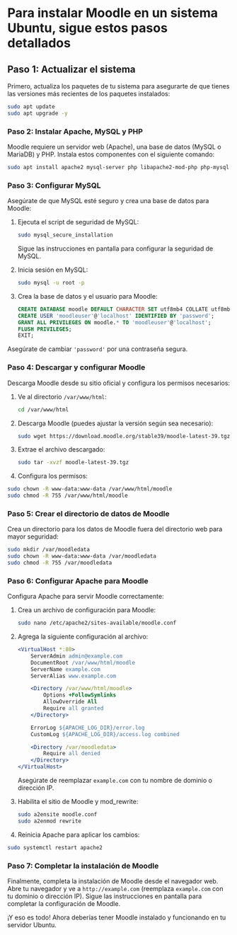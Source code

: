 # Para instalar Moodle en un sistema Ubuntu, sigue estos pasos detallados

## Paso 1: Actualizar el sistema

Primero, actualiza los paquetes de tu sistema para asegurarte de que tienes las versiones más recientes de los paquetes instalados:

```bash
sudo apt update
sudo apt upgrade -y
```

### Paso 2: Instalar Apache, MySQL y PHP

Moodle requiere un servidor web (Apache), una base de datos (MySQL o MariaDB) y PHP. Instala estos componentes con el siguiente comando:

```bash
sudo apt install apache2 mysql-server php libapache2-mod-php php-mysql php-xml php-intl php-zip php-gd php-curl php-xmlrpc php-soap php-mbstring php-bcmath -y
```

### Paso 3: Configurar MySQL

Asegúrate de que MySQL esté seguro y crea una base de datos para Moodle:

1. Ejecuta el script de seguridad de MySQL:

    ```bash
    sudo mysql_secure_installation
    ```

    Sigue las instrucciones en pantalla para configurar la seguridad de MySQL.

2. Inicia sesión en MySQL:

    ```bash
    sudo mysql -u root -p
    ```

3. Crea la base de datos y el usuario para Moodle:

    ```sql
    CREATE DATABASE moodle DEFAULT CHARACTER SET utf8mb4 COLLATE utf8mb4_unicode_ci;
    CREATE USER 'moodleuser'@'localhost' IDENTIFIED BY 'password';
    GRANT ALL PRIVILEGES ON moodle.* TO 'moodleuser'@'localhost';
    FLUSH PRIVILEGES;
    EXIT;
    ```

Asegúrate de cambiar `'password'` por una contraseña segura.

### Paso 4: Descargar y configurar Moodle

Descarga Moodle desde su sitio oficial y configura los permisos necesarios:

1. Ve al directorio `/var/www/html`:

    ```bash
    cd /var/www/html
    ```

2. Descarga Moodle (puedes ajustar la versión según sea necesario):

    ```bash
    sudo wget https://download.moodle.org/stable39/moodle-latest-39.tgz
    ```

3. Extrae el archivo descargado:

    ```bash
    sudo tar -xvzf moodle-latest-39.tgz
    ```

4. Configura los permisos:

```bash
sudo chown -R www-data:www-data /var/www/html/moodle
sudo chmod -R 755 /var/www/html/moodle
```

### Paso 5: Crear el directorio de datos de Moodle

Crea un directorio para los datos de Moodle fuera del directorio web para mayor seguridad:

```bash
sudo mkdir /var/moodledata
sudo chown -R www-data:www-data /var/moodledata
sudo chmod -R 755 /var/moodledata
```

### Paso 6: Configurar Apache para Moodle

Configura Apache para servir Moodle correctamente:

1. Crea un archivo de configuración para Moodle:

    ```bash
    sudo nano /etc/apache2/sites-available/moodle.conf
    ```

2. Agrega la siguiente configuración al archivo:

    ```apache
    <VirtualHost *:80>
        ServerAdmin admin@example.com
        DocumentRoot /var/www/html/moodle
        ServerName example.com
        ServerAlias www.example.com

        <Directory /var/www/html/moodle>
            Options +FollowSymlinks
            AllowOverride All
            Require all granted
        </Directory>

        ErrorLog ${APACHE_LOG_DIR}/error.log
        CustomLog ${APACHE_LOG_DIR}/access.log combined

        <Directory /var/moodledata>
            Require all denied
        </Directory>
    </VirtualHost>
    ```

    Asegúrate de reemplazar `example.com` con tu nombre de dominio o dirección IP.

3. Habilita el sitio de Moodle y mod_rewrite:

    ```bash
    sudo a2ensite moodle.conf
    sudo a2enmod rewrite
    ```

4. Reinicia Apache para aplicar los cambios:

```bash
sudo systemctl restart apache2
```

### Paso 7: Completar la instalación de Moodle

Finalmente, completa la instalación de Moodle desde el navegador web. Abre tu navegador y ve a `http://example.com` (reemplaza `example.com` con tu dominio o dirección IP). Sigue las instrucciones en pantalla para completar la configuración de Moodle.

¡Y eso es todo! Ahora deberías tener Moodle instalado y funcionando en tu servidor Ubuntu.
